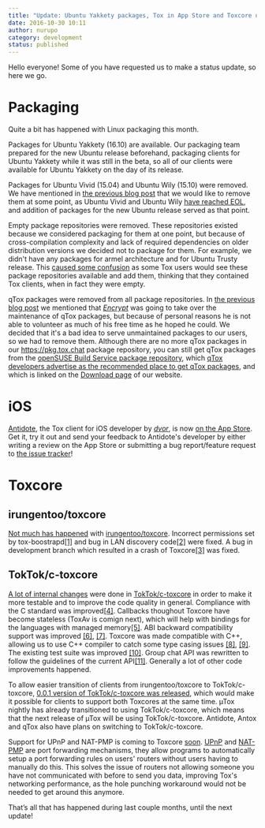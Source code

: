 ```yaml
---
title: "Update: Ubuntu Yakkety packages, Tox in App Store and Toxcore updates!"
date: 2016-10-30 10:11
author: nurupo
category: development
status: published
---
```


Hello everyone! Some of you have requested us to make a status update,
so here we go.

# Packaging

Quite a bit has happened with Linux packaging this month.

Packages for Ubuntu Yakkety (16.10) are available. Our packaging team
prepared for the new Ubuntu release beforehand, packaging clients for
Ubuntu Yakkety while it was still in the beta, so all of our clients
were available for Ubuntu Yakkety on the day of its release.

Packages for Ubuntu Vivid (15.04) and Ubuntu Wily (15.10) were removed.
We have mentioned in [the previous blog
post](/2016-08-26_update-new-client-xenial-packages-tox-in-google-play-toxcore-fork-and-more/)
that we would like to remove them at some point, as Ubuntu Vivid and
Ubuntu Wily [have reached EOL](https://wiki.ubuntu.com/Releases), and
addition of packages for the new Ubuntu release served as that point.

Empty package repositories were removed. These repositories existed
because we considered packaging for them at one point, but because of
cross-compilation complexity and lack of required dependencies on older
distribution versions we decided not to package for them. For example,
we didn't have any packages for armel architecture and for Ubuntu Trusty
release. This [caused some
confusion](https://github.com/Tox/tox.chat/issues/101) as some Tox users
would see these package repositories available and add them, thinking
that they contained Tox clients, when in fact they were empty.

qTox packages were removed from all package repositories. In [the
previous blog
post](/2016-08-26_update-new-client-xenial-packages-tox-in-google-play-toxcore-fork-and-more/)
we mentioned that [_Encrypt_](https://github.com/Encrypt) was going to
take over the maintenance of qTox packages, but because of personal
reasons he is not able to volunteer as much of his free time as he hoped
he could. We decided that it's a bad idea to serve unmaintained packages
to our users, so we had to remove them. Although there are no more qTox
packages in our https://pkg.tox.chat package repository, you can still
get qTox packages from the [openSUSE Build Service package
repository](https://software.opensuse.org/download.html?project=home%3Aantonbatenev%3Atox&package=qtox),
which [qTox developers advertise as the recommended place to get qTox
packages](https://github.com/qTox/qTox/blob/master/README.md#qtox), and
which is linked on the [Download page](/download/)
of our website.

# iOS

[Antidote](https://antidote.im/), the Tox client for iOS developer by
[_dvor_](https://github.com/dvor), is now [on the App
Store](https://itunes.apple.com/app/antidote-for-tox/id933117605). Get
it, try it out and send your feedback to Antidote's developer by either
writing a review on the App Store or submitting a bug report/feature
request to [the issue
tracker](https://github.com/Antidote-for-Tox/Antidote/issues)!

# Toxcore

## irungentoo/toxcore

[Not much has
happened](https://github.com/irungentoo/toxcore/compare/1fa5887fee6016318d02911f78f3610dd0e0dc7f...dcf2aaa53005060608353b9d66b9917fd7ed18a9)
with [irungentoo/toxcore](https://github.com/irungentoo/toxcore).
Incorrect permissions set by
tox-boostrapd[\[1\]](https://github.com/irungentoo/toxcore/commit/d28f94a2f9d7ddba2bc439ce7cc3160305cedb82)
and bug in LAN discovery
code[\[2\]](https://github.com/irungentoo/toxcore/commit/e6af3a7825e8307a501bc7c3e7b1ff323f081870)
were fixed. A bug in development branch which resulted in a crash of
Toxcore[\[3\]](https://github.com/irungentoo/toxcore/commit/ce60b9cf52dd20aedbe2f07ed29c96663f94c313)
was fixed.

## TokTok/c-toxcore

[A lot of internal
changes](https://github.com/irungentoo/toxcore/compare/755f084e8720b349026c85afbad58954cb7ff1d4...TokTok:de966cdf90843819e2f7287e22ddcb5f95491b18)
were done in [TokTok/c-toxcore](https://github.com/TokTok/c-toxcore) in
order to make it more testable and to improve the code quality in
general. Compliance with the C standard was
improved[\[4\]](https://github.com/TokTok/c-toxcore/pull/96). Callbacks
thoughout Toxcore have become stateless (ToxAv is comign next), which
will help with bindings for the languages with managed
memory[\[5\]](https://github.com/TokTok/c-toxcore/issues/40). ABI
backward compatibility support was improved
[\[6\]](https://github.com/TokTok/c-toxcore/pull/117),
[\[7\]](https://github.com/TokTok/c-toxcore/pull/70/files). Toxcore was
made compatible with C++, allowing us to use C++ compiler to catch some
type casing issues
[\[8\]](https://github.com/TokTok/c-toxcore/pull/143),
[\[9\]](https://github.com/TokTok/c-toxcore/pull/170). The existing test
suite was improved
[\[10\]](https://github.com/irungentoo/toxcore/compare/755f084e8720b349026c85afbad58954cb7ff1d4...TokTok:de966cdf90843819e2f7287e22ddcb5f95491b18).
Group chat API was rewritten to follow the guidelines of the current
API[\[11\]](https://github.com/TokTok/c-toxcore/pull/135). Generally a
lot of other code improvements happened.

To allow easier transition of clients from irungentoo/toxcore to
TokTok/c-toxcore, [0.0.1 version of TokTok/c-toxcore was
released](https://github.com/TokTok/c-toxcore/releases/tag/v0.0.1),
which would make it possible for clients to support both Toxcores at the
same time. µTox nightly has already transitioned to using
TokTok/c-toxcore, which means that the next release of µTox will be
using TokTok/c-toxcore. Antidote, Antox and qTox also have plans on
switching to TokTok/c-toxcore.

Support for UPnP and NAT-PMP is coming to Toxcore
[soon](https://github.com/TokTok/c-toxcore/pull/209).
[UPnP](https://en.wikipedia.org/wiki/Universal_Plug_and_Play#NAT_traversal)
and [NAT-PMP](https://en.wikipedia.org/wiki/NAT_Port_Mapping_Protocol)
are port forwarding mechanisms, they allow programs to automatically
setup a port forwarding rules on users' routers without users having to
manually do this. This solves the issue of routers not allowing someone
you have not communicated with before to send you data, improving Tox's
networking performance, as the hole punching workaround would not be
needed to get around this anymore.

That’s all that has happened during last couple months, until the next
update!
